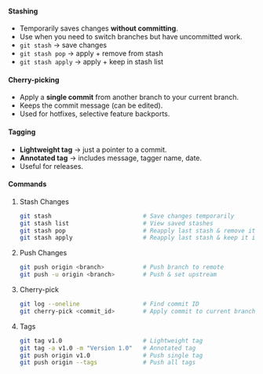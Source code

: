 #### **Stashing**

- Temporarily saves changes **without committing**.
- Use when you need to switch branches but have uncommitted work.
- `git stash` → save changes
- `git stash pop` → apply + remove from stash
- `git stash apply` → apply + keep in stash list
#### **Cherry-picking**

- Apply a **single commit** from another branch to your current branch.
- Keeps the commit message (can be edited).
- Used for hotfixes, selective feature backports.
#### **Tagging**

- **Lightweight tag** → just a pointer to a commit.
- **Annotated tag** → includes message, tagger name, date.
- Useful for releases.
#### **Commands**

1. Stash Changes
	```bash
	git stash                          # Save changes temporarily
	git stash list                     # View saved stashes
	git stash pop                      # Reapply last stash & remove it
	git stash apply                    # Reapply last stash & keep it in list
	```
2. Push Changes
	```bash
	git push origin <branch>           # Push branch to remote
	git push -u origin <branch>        # Push & set upstream
	```
3. Cherry-pick
	```bash
	git log --oneline                  # Find commit ID
	git cherry-pick <commit_id>        # Apply commit to current branch
	```
4. Tags
	```bash
	git tag v1.0                       # Lightweight tag
	git tag -a v1.0 -m "Version 1.0"   # Annotated tag
	git push origin v1.0               # Push single tag
	git push origin --tags             # Push all tags
	```